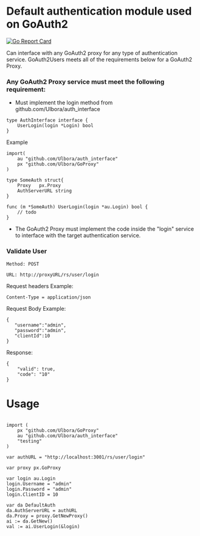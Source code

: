 

Default authentication module used on GoAuth2
==============

[![Go Report Card](https://goreportcard.com/badge/github.com/Ulbora/default_auth)](https://goreportcard.com/report/github.com/Ulbora/default_auth)


Can interface with any GoAuth2 proxy for any type of authentication service. GoAuth2Users meets all of the requirements below for a GoAuth2 Proxy.

### Any GoAuth2 Proxy service must meet the following requirement:
* Must implement the login method from github.com/Ulbora/auth_interface
```
type AuthInterface interface {
	UserLogin(login *Login) bool
}
```
Example
```
import( 
    au "github.com/Ulbora/auth_interface"    
    px "github.com/Ulbora/GoProxy"
)

type SomeAuth struct{
    Proxy   px.Proxy
    AuthServerURL string
}

func (m *SomeAuth) UserLogin(login *au.Login) bool {
    // todo
}
```

* The GoAuth2 Proxy must implement the code inside the "login" service to interface with the target authentication service.

### Validate User
```
Method: POST

URL: http://proxyURL/rs/user/login
```


Request headers Example:
```
Content-Type = application/json
```
Request Body Example:
```
{
   "username":"admin",
   "password":"admin",
   "clientId":10   
}
```
Response:
```
{
    "valid": true,
    "code": "10"
}
```


# Usage

```

import (
	px "github.com/Ulbora/GoProxy"
	au "github.com/Ulbora/auth_interface"
	"testing"
)

var authURL = "http://localhost:3001/rs/user/login"

var proxy px.GoProxy

var login au.Login
login.Username = "admin"
login.Password = "admin"
login.ClientID = 10

var da DefaultAuth
da.AuthServerURL = authURL
da.Proxy = proxy.GetNewProxy()
ai := da.GetNew()
val := ai.UserLogin(&login)

```